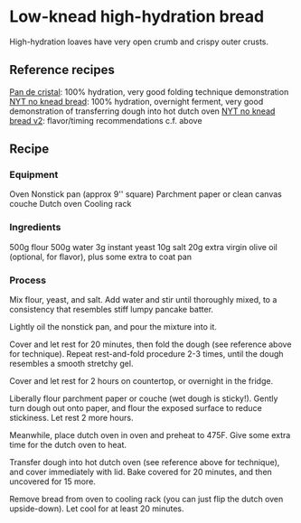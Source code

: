 # Low-knead high-hydration bread

High-hydration loaves have very open crumb and crispy outer crusts.

## Reference recipes

[Pan de cristal](https://www.kingarthurbaking.com/recipes/pan-de-cristal-recipe): 100% hydration, very good folding technique demonstration
[NYT no knead bread](https://www.youtube.com/watch?v=13Ah9ES2yTU): 100% hydration, overnight ferment, very good demonstration of transferring dough into hot dutch oven
[NYT no knead bread v2](https://www.youtube.com/watch?v=4LaODcYSRXU): flavor/timing recommendations c.f. above

## Recipe

### Equipment

Oven
Nonstick pan (approx 9'' square)
Parchment paper or clean canvas couche
Dutch oven
Cooling rack

### Ingredients

500g flour
500g water
3g instant yeast
10g salt
20g extra virgin olive oil (optional, for flavor), plus some extra to coat pan

### Process

Mix flour, yeast, and salt.  Add water and stir until thoroughly mixed, to a consistency that resembles stiff lumpy pancake batter.

Lightly oil the nonstick pan, and pour the mixture into it.

Cover and let rest for 20 minutes, then fold the dough (see reference above for technique).  Repeat rest-and-fold procedure 2-3 times, until the dough resembles a smooth stretchy gel.

Cover and let rest for 2 hours on countertop, or overnight in the fridge.

Liberally flour parchment paper or couche (wet dough is sticky!).  Gently turn dough out onto paper, and flour the exposed surface to reduce stickiness.  Let rest 2 more hours.

Meanwhile, place dutch oven in oven and preheat to 475F.  Give some extra time for the dutch oven to heat.

Transfer dough into hot dutch oven (see reference above for technique), and cover immediately with lid.  Bake covered for 20 minutes, and then uncovered for 15 more.

Remove bread from oven to cooling rack (you can just flip the dutch oven upside-down).  Let cool for at least 20 minutes.
